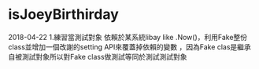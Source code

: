 # isJoeyBirthirday

2018-04-22
1.練習當測試對象 依賴於某系統libay like .Now()，利用Fake整份class並增加一個改謝的setting API來覆蓋掉依賴的變數
，因為Fake clas是繼承自被測試對象所以對Fake class做測試等同於測試測試對象
